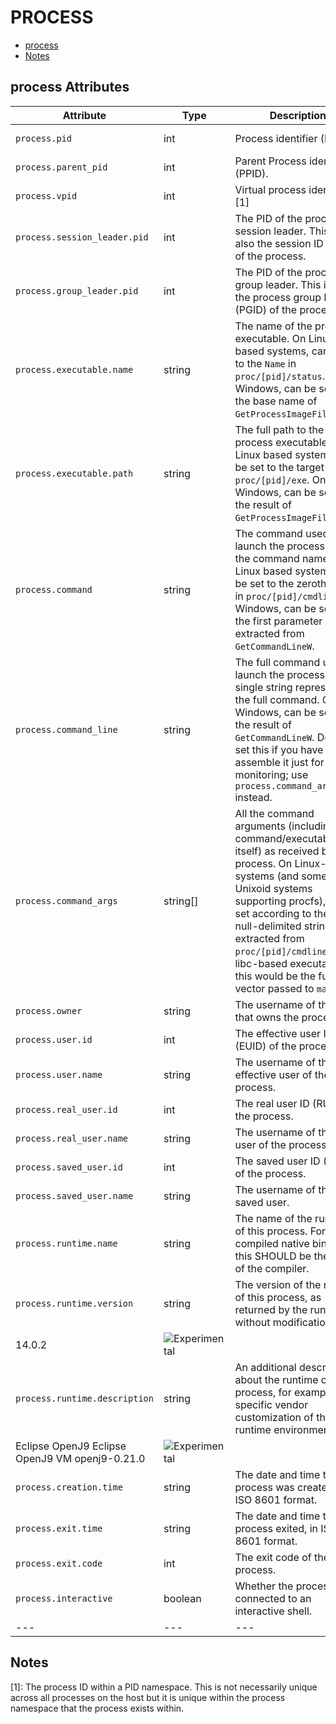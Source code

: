 
<!--- Hugo front matter used to generate the website version of this page:
--->

# PROCESS

- [process](#process)
- [Notes](#notes)

## process Attributes

| Attribute  | Type | Description  | Examples  | Stability |
|---|---|---|---|---|
| `process.pid` | int | Process identifier (PID).  |`1234` | ![Experimental](https://img.shields.io/badge/-experimental-blue) |
| `process.parent_pid` | int | Parent Process identifier (PPID).  |`111` | ![Experimental](https://img.shields.io/badge/-experimental-blue) |
| `process.vpid` | int | Virtual process identifier. [1] |`12` | ![Experimental](https://img.shields.io/badge/-experimental-blue) |
| `process.session_leader.pid` | int | The PID of the process's session leader. This is also the session ID (SID) of the process.  |`14` | ![Experimental](https://img.shields.io/badge/-experimental-blue) |
| `process.group_leader.pid` | int | The PID of the process's group leader. This is also the process group ID (PGID) of the process.  |`23` | ![Experimental](https://img.shields.io/badge/-experimental-blue) |
| `process.executable.name` | string | The name of the process executable. On Linux based systems, can be set to the `Name` in `proc/[pid]/status`. On Windows, can be set to the base name of `GetProcessImageFileNameW`.  |`otelcol` | ![Experimental](https://img.shields.io/badge/-experimental-blue) |
| `process.executable.path` | string | The full path to the process executable. On Linux based systems, can be set to the target of `proc/[pid]/exe`. On Windows, can be set to the result of `GetProcessImageFileNameW`.  |`/usr/bin/cmd/otelcol` | ![Experimental](https://img.shields.io/badge/-experimental-blue) |
| `process.command` | string | The command used to launch the process (i.e. the command name). On Linux based systems, can be set to the zeroth string in `proc/[pid]/cmdline`. On Windows, can be set to the first parameter extracted from `GetCommandLineW`.  |`cmd/otelcol` | ![Experimental](https://img.shields.io/badge/-experimental-blue) |
| `process.command_line` | string | The full command used to launch the process as a single string representing the full command. On Windows, can be set to the result of `GetCommandLineW`. Do not set this if you have to assemble it just for monitoring; use `process.command_args` instead.  |`C:\cmd\otecol --config="my directory\config.yaml"` | ![Experimental](https://img.shields.io/badge/-experimental-blue) |
| `process.command_args` | string[] | All the command arguments (including the command/executable itself) as received by the process. On Linux-based systems (and some other Unixoid systems supporting procfs), can be set according to the list of null-delimited strings extracted from `proc/[pid]/cmdline`. For libc-based executables, this would be the full argv vector passed to `main`.  |`cmd/otecol`; `--config=config.yaml` | ![Experimental](https://img.shields.io/badge/-experimental-blue) |
| `process.owner` | string | The username of the user that owns the process.  |`root` | ![Experimental](https://img.shields.io/badge/-experimental-blue) |
| `process.user.id` | int | The effective user ID (EUID) of the process.  |`1001` | ![Experimental](https://img.shields.io/badge/-experimental-blue) |
| `process.user.name` | string | The username of the effective user of the process.  |`root` | ![Experimental](https://img.shields.io/badge/-experimental-blue) |
| `process.real_user.id` | int | The real user ID (RUID) of the process.  |`1000` | ![Experimental](https://img.shields.io/badge/-experimental-blue) |
| `process.real_user.name` | string | The username of the real user of the process.  |`operator` | ![Experimental](https://img.shields.io/badge/-experimental-blue) |
| `process.saved_user.id` | int | The saved user ID (SUID) of the process.  |`1002` | ![Experimental](https://img.shields.io/badge/-experimental-blue) |
| `process.saved_user.name` | string | The username of the saved user.  |`operator` | ![Experimental](https://img.shields.io/badge/-experimental-blue) |
| `process.runtime.name` | string | The name of the runtime of this process. For compiled native binaries, this SHOULD be the name of the compiler.  |`OpenJDK Runtime Environment` | ![Experimental](https://img.shields.io/badge/-experimental-blue) |
| `process.runtime.version` | string | The version of the runtime of this process, as returned by the runtime without modification.  |
14.0.2 | ![Experimental](https://img.shields.io/badge/-experimental-blue) |
| `process.runtime.description` | string | An additional description about the runtime of the process, for example a specific vendor customization of the runtime environment.  |
Eclipse OpenJ9 Eclipse OpenJ9 VM openj9-0.21.0 | ![Experimental](https://img.shields.io/badge/-experimental-blue) |
| `process.creation.time` | string | The date and time the process was created, in ISO 8601 format.  |`2023-11-21T09:25:34.853Z` | ![Experimental](https://img.shields.io/badge/-experimental-blue) |
| `process.exit.time` | string | The date and time the process exited, in ISO 8601 format.  |`2023-11-21T09:26:12.315Z` | ![Experimental](https://img.shields.io/badge/-experimental-blue) |
| `process.exit.code` | int | The exit code of the process.  |`127` | ![Experimental](https://img.shields.io/badge/-experimental-blue) |
| `process.interactive` | boolean | Whether the process is connected to an interactive shell.  | | ![Experimental](https://img.shields.io/badge/-experimental-blue) |
|---|---|---|---|---|

## Notes

[1]: The process ID within a PID namespace. This is not necessarily unique across all processes on the host but it is unique within the process namespace that the process exists within.

